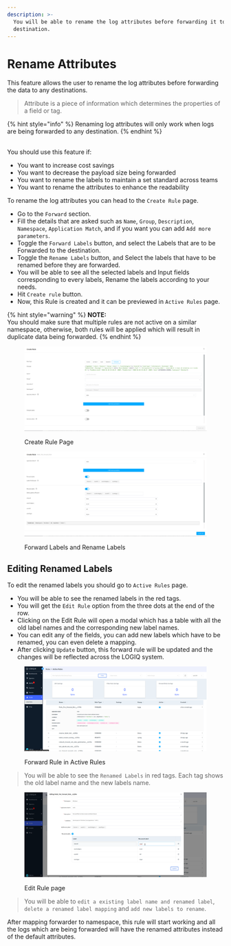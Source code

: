 ```yaml
---
description: >-
  You will be able to rename the log attributes before forwarding it to any
  destination.
---
```


# Rename Attributes

This feature allows the user to rename the log attributes before forwarding the data to any destinations.

> Attribute is a piece of information which determines the properties of a field or tag.

{% hint style="info" %}
Renaming log attributes will only work when logs are being forwarded to any destination.
{% endhint %}

\
You should use this feature if:

* You want to increase cost savings
* You want to decrease the payload size being forwarded
* You want to rename the labels to maintain a set standard across teams
* You want to rename the attributes to enhance the readability&#x20;

To rename the log attributes you can head to the `Create Rule` page.

* Go to the `Forward` section.
* Fill the details that are asked such as `Name`, `Group`, `Description`, `Namespace`, `Application Match`, and if you want you can add `Add more parameters`.
* Toggle the `Forward Labels` button, and select the Labels that are to be Forwarded to the destination.
* Toggle the `Rename Labels` button, and Select the labels that have to be renamed before they are forwarded.
* You will be able to see all the selected labels and Input fields corresponding to every labels, Rename the labels according to your needs.
* Hit `Create rule` button.
* Now, this Rule is created and it can be previewed in `Active Rules` page.

{% hint style="warning" %}
**NOTE:**\
You should make sure that multiple rules are not active on a similar namespace, otherwise, both rules will be applied which will result in duplicate data being forwarded.&#x20;
{% endhint %}

<figure><img src="../.gitbook/assets/Screenshot from 2023-01-02 18-27-48.png" alt=""><figcaption><p>Create Rule Page</p></figcaption></figure>

<figure><img src="../.gitbook/assets/Screenshot from 2023-01-02 19-00-52.png" alt=""><figcaption><p>Forward Labels and Rename Labels</p></figcaption></figure>

## Editing Renamed Labels

To edit the renamed labels you should go to `Active Rules` page.

* You will be able to see the renamed labels in the red tags.
* You will get the `Edit Rule` option from the three dots at the end of the row.
* Clicking on the Edit Rule will open a modal which has a table with all the old label names and the corresponding new label names.
* You can edit any of the fields, you can add new labels which have to be renamed, you can even delete a mapping.
* After clicking `Update` button, this forward rule will be updated and the changes will be reflected across the LOGIQ system.&#x20;

<figure><img src="../.gitbook/assets/Screenshot from 2023-01-02 19-22-44 (1).png" alt=""><figcaption><p>Forward Rule in Active Rules</p></figcaption></figure>

> You will be able to see the `Renamed Labels` in red tags. Each tag shows the old label name and the new labels name. &#x20;

<figure><img src="../.gitbook/assets/Screenshot from 2023-01-02 19-23-12.png" alt=""><figcaption><p>Edit Rule page</p></figcaption></figure>

> You will be able to `edit a existing label name and renamed label`, `delete a renamed label mapping` and `add new labels to rename`.

After mapping forwarder to namespace, this rule will start working and all the logs which are being forwarded will have the renamed attributes instead of the default attributes.&#x20;
